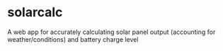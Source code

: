 # solarcalc
A web app for accurately calculating solar panel output (accounting for weather/conditions) and battery charge level
